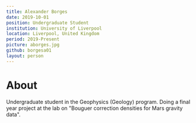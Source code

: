 ```yaml
---
title: Alexander Borges
date: 2019-10-01
position: Undergraduate Student
institution: University of Liverpool
location: Liverpool, United Kingdom
period: 2019-Present
picture: aborges.jpg
github: borgesa01
layout: person
---
```


# About

Undergraduate student in the Geophysics (Geology) program.
Doing a final year project at the lab on
"Bouguer correction densities for Mars gravity data".
